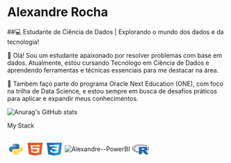 # Alexandre Rocha
##💻 Estudante de Ciência de Dados | Explorando o mundo dos dados e da tecnologia!

👋 Olá! Sou um estudante apaixonado por resolver problemas com base em dados. Atualmente, estou cursando Tecnólogo em Ciência de Dados e aprendendo ferramentas e técnicas essenciais para me destacar na área.

🌟 Também faço parte do programa Oracle Next Education (ONE), com foco na trilha de Data Science, e estou sempre em busca de desafios práticos para aplicar e expandir meus conhecimentos.


![Anurag's GitHub stats](https://github-readme-stats.vercel.app/api?username=Nerdzera&show_icons=true&theme=tokyonight)

My Stack 
<div style="display: inline_block"><br>
  <img align="center" alt="Alexandre-Python" height="30" width="40" src="https://raw.githubusercontent.com/devicons/devicon/master/icons/python/python-original.svg">
  <img align="center" alt="Alexandre--HTML" height="30" width="40" src="https://raw.githubusercontent.com/devicons/devicon/master/icons/html5/html5-original.svg">
  <img align="center" alt="Alexandre--CSS" height="30" width="40" src="https://raw.githubusercontent.com/devicons/devicon/master/icons/css3/css3-original.svg">
  <img align="center" alt="Alexandre--PowerBI" height="30" width="40" src="https://upload.wikimedia.org/wikipedia/commons/c/cf/Power_bi_logo_black.svg">
  <img align="center" alt="Alexandre--R" height="30" width="40" src="https://raw.githubusercontent.com/devicons/devicon/master/icons/r/r-original.svg">
 
</div>
  
  ##
 
